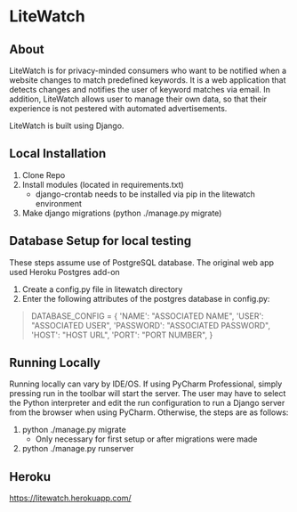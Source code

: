 # LiteWatch

## About
LiteWatch is for privacy-minded consumers who want to be notified when a website changes to match predefined keywords. 
It is a web application that detects changes and notifies the user of keyword matches via email. 
In addition, LiteWatch allows user to manage their own data, so that their experience is not pestered with automated advertisements.

LiteWatch is built using Django.

## Local Installation
1. Clone Repo
2. Install modules (located in requirements.txt)
    * django-crontab needs to be installed via pip in the litewatch environment
3. Make django migrations (python ./manage.py migrate)

## Database Setup for local testing
These steps assume use of PostgreSQL database. The original web app used Heroku Postgres add-on 
1. Create a config.py file in litewatch directory
2. Enter the following attributes of the postgres database in config.py:
> DATABASE_CONFIG = {
>    'NAME': "ASSOCIATED NAME",
>    'USER': "ASSOCIATED USER",
>    'PASSWORD': "ASSOCIATED PASSWORD",
>    'HOST': "HOST URL",
>    'PORT':  "PORT NUMBER",
> }


## Running Locally
Running locally can vary by IDE/OS. If using PyCharm Professional, simply pressing run in the toolbar will start the server. The user may have to select the Python interpreter and edit the run configuration to run a Django server from the browser when using PyCharm. 
Otherwise, the steps are as follows:
1. python ./manage.py migrate
    * Only necessary for first setup or after migrations were made
2. python ./manage.py runserver

## Heroku
https://litewatch.herokuapp.com/
